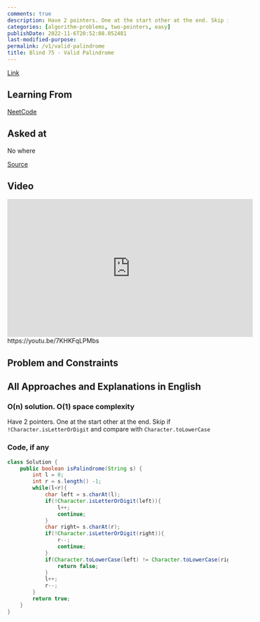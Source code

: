 ```yaml
---
comments: true
description: Have 2 pointers. One at the start other at the end. Skip if `!Character.isLetterOrDigit` and compare with `Character.toLowerCase`
categories: [algorithm-problems, two-pointers, easy]
publishDate: 2022-11-6T20:52:08.052481
last-modified-purpose:
permalink: /v1/valid-palindrome
title: Blind 75 - Valid Palindrome
---
```


[Link](https://leetcode.com/problems/valid-palindrome/)

## Learning From

[NeetCode](https://neetcode.io/practice)

## Asked at

No where

[Source](https://seanprashad.com/leetcode-patterns/)

## Video

<iframe width="560" height="315" src="https://www.youtube.com/embed/7KHKFqLPMbs" title="YouTube video player" frameborder="0" allow="accelerometer; autoplay; clipboard-write; encrypted-media; gyroscope; picture-in-picture" allowfullscreen></iframe>https://youtu.be/7KHKFqLPMbs

## Problem and Constraints

## All Approaches and Explanations in English

### O(n) solution. O(1) space complexity

Have 2 pointers. One at the start other at the end. Skip if `!Character.isLetterOrDigit` and compare with `Character.toLowerCase`

### Code, if any

```java
class Solution {
    public boolean isPalindrome(String s) {
        int l = 0;
        int r = s.length() -1;
        while(l<r){
            char left = s.charAt(l);
            if(!Character.isLetterOrDigit(left)){
                l++;
                continue;
            }
            char right= s.charAt(r);
            if(!Character.isLetterOrDigit(right)){
                r--;
                continue;
            }
            if(Character.toLowerCase(left) != Character.toLowerCase(right)){
                return false;
            }
            l++;
            r--;
        }
        return true;
    }
}
```
